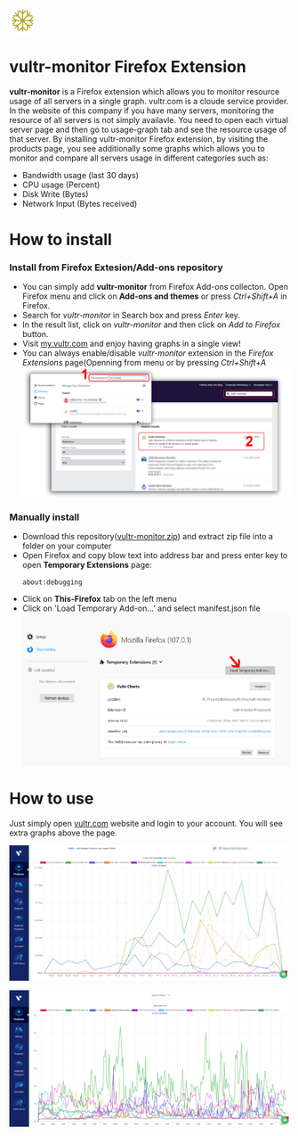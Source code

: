 ![vultr-monitor](https://github.com/manouriz/vultr-monitor/blob/main/icons/icon1.png) 


# vultr-monitor Firefox Extension
**vultr-monitor** is a Firefox extension which allows you to monitor resource usage of all servers in a single graph. vultr.com is a cloude service provider. In the website of this company if you have many servers, monitoring the resource of all servers is not simply availavle. You need to open each virtual server page and then go to usage-graph tab and see the resource usage of that server. By installing vultr-monitor Firefox extension, by visiting the products page, you see additionally some graphs which allows you to monitor and compare all servers usage in different categories such as:
- Bandwidth usage (last 30 days)
- CPU usage (Percent)
- Disk Write (Bytes)
- Network Input (Bytes received)


# How to install

### Install from Firefox Extesion/Add-ons repository
 - You can simply add **vultr-monitor** from Firefox Add-ons collecton. Open Firefox menu and click on **Add-ons and themes** or press *Ctrl+Shift+A* in Firefox.
 - Search for *vultr-monitor* in Search box and press *Enter* key.
 - In the result list, click on *vultr-monitor* and then click on *Add to Firefox* button.
 - Visit [my.vultr.com](https://my.vultr.com/) and enjoy having graphs in a single view!
 - You can always enable/disable *vultr-monitor* extension in the *Firefox Extensions* page(Openning from menu or by pressing *Ctrl+Shift+A*
 ![Firefox Add-ons and Themes](https://github.com/manouriz/vultr-monitor/raw/main/Screenshot-firefox-addons.png)


### Manually install
  - Download this repository([vultr-monitor.zip](https://github.com/manouriz/vultr-monitor/archive/refs/heads/main.zip)) and extract zip file into a folder on your computer
  - Open Firefox and copy blow text into address bar and press enter key to open **Temporary Extensions** page:
    ```
    about:debugging
    ```
  - Click on **This-Firefox** tab on the left menu
  - Click on 'Load Temporary Add-on...' and select manifest.json file 
    ![Temporary Add-on in Firefox](https://github.com/manouriz/vultr-monitor/raw/main/Screenshot-firefox.png)


# How to use
Just simply open [vultr.com](https://vultr.com/) website and login to your account. You will see extra graphs above the page.

![Bandwidth usage of all servers in a single graph](https://github.com/manouriz/vultr-monitor/raw/main/Screenshot-bdw.png)


![CPU usage of all servers in a single graph](https://github.com/manouriz/vultr-monitor/raw/main/Screenshot-cpu.png)
